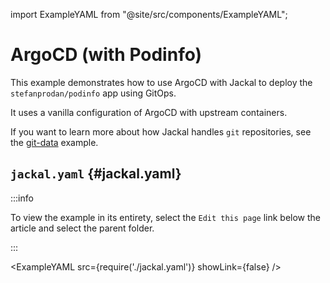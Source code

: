 import ExampleYAML from "@site/src/components/ExampleYAML";

# ArgoCD (with Podinfo)

This example demonstrates how to use ArgoCD with Jackal to deploy the `stefanprodan/podinfo` app using GitOps.

It uses a vanilla configuration of ArgoCD with upstream containers.

If you want to learn more about how Jackal handles `git` repositories, see the [git-data](../git-data/) example.

## `jackal.yaml` {#jackal.yaml}

:::info

To view the example in its entirety, select the `Edit this page` link below the article and select the parent folder.

:::

<ExampleYAML src={require('./jackal.yaml')} showLink={false} />
